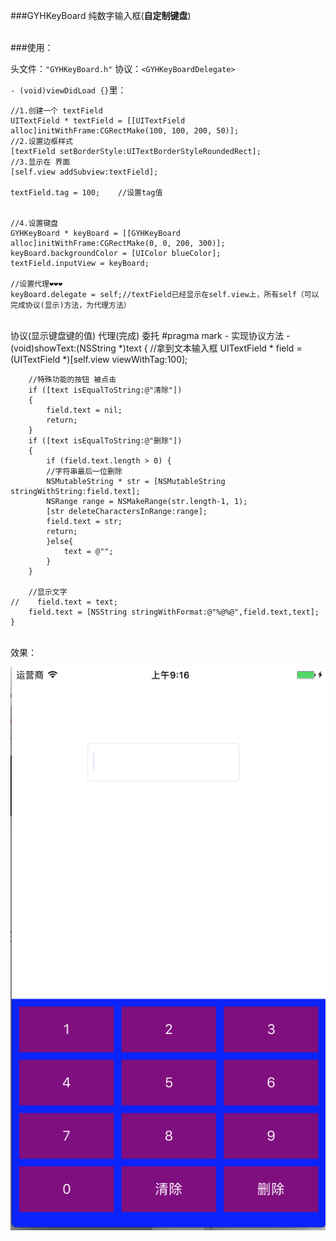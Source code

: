 ###GYHKeyBoard
纯数字输入框(**自定制键盘**)



</br>
###使用：

头文件：`"GYHKeyBoard.h"`
协议：`<GYHKeyBoardDelegate>`
</br>

`- (void)viewDidLoad {}`里：

    //1.创建一个 textField
    UITextField * textField = [[UITextField alloc]initWithFrame:CGRectMake(100, 100, 200, 50)];
    //2.设置边框样式
    [textField setBorderStyle:UITextBorderStyleRoundedRect];
    //3.显示在 界面
    [self.view addSubview:textField];
    
    textField.tag = 100;    //设置tag值
    
    
    //4.设置键盘
    GYHKeyBoard * keyBoard = [[GYHKeyBoard alloc]initWithFrame:CGRectMake(0, 0, 200, 300)];
    keyBoard.backgroundColor = [UIColor blueColor];
    textField.inputView = keyBoard;
    
    //设置代理❤️❤️❤️
    keyBoard.delegate = self;//textField已经显示在self.view上，所有self（可以完成协议(显示)方法，为代理方法）
    
    
    
    
    
</br>
 协议(显示键盘键的值)  代理(完成)  委托
    #pragma mark - 实现协议方法
    -(void)showText:(NSString *)text {
        //拿到文本输入框
        UITextField * field = (UITextField *)[self.view viewWithTag:100];
    
        //特殊功能的按钮 被点击
        if ([text isEqualToString:@"清除"])
        {
            field.text = nil;
            return;
        }
        if ([text isEqualToString:@"删除"])
        {
            if (field.text.length > 0) {
            //字符串最后一位删除
            NSMutableString * str = [NSMutableString stringWithString:field.text];
            NSRange range = NSMakeRange(str.length-1, 1);
            [str deleteCharactersInRange:range];
            field.text = str;
            return;
            }else{
                text = @"";
            }
        }
    
        //显示文字
    //    field.text = text;
        field.text = [NSString stringWithFormat:@"%@%@",field.text,text];
    }





</br>
效果：

![效果图](https://github.com/Goyohol/Pictures/blob/master/DesignSketch/NumberInputView.png)


